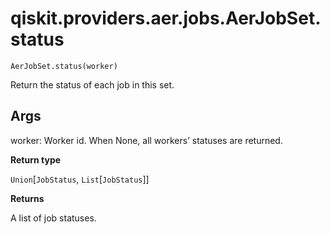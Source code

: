 # qiskit.providers.aer.jobs.AerJobSet.status

`AerJobSet.status(worker)`

Return the status of each job in this set.

## Args

worker: Worker id. When None, all workers’ statuses are returned.

**Return type**

`Union`\[`JobStatus`, `List`\[`JobStatus`]]

**Returns**

A list of job statuses.
